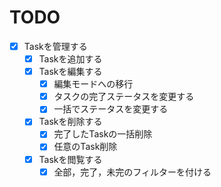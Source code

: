 # TODO
- [x] Taskを管理する
  - [x] Taskを追加する
  - [x] Taskを編集する
    - [x] 編集モードへの移行
    - [x] タスクの完了ステータスを変更する
    - [x] 一括でステータスを変更する
  - [x] Taskを削除する
    - [x] 完了したTaskの一括削除
    - [x] 任意のTask削除
  - [x] Taskを閲覧する
    - [x] 全部，完了，未完のフィルターを付ける
